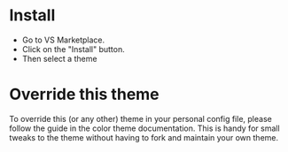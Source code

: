 # Install
* Go to VS Marketplace.
* Click on the "Install" button.
* Then select a theme

# Override this theme
To override this (or any other) theme in your personal config file, please follow the guide in the color theme documentation. This is handy for small tweaks to the theme without having to fork and maintain your own theme.
